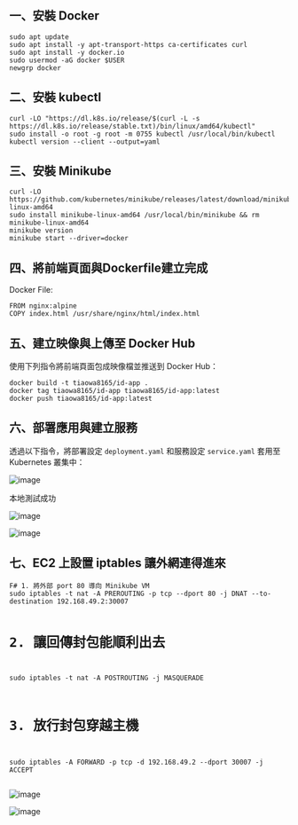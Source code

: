   <h2>一、安裝 Docker</h2>
  <pre><code>sudo apt update
sudo apt install -y apt-transport-https ca-certificates curl
sudo apt install -y docker.io
sudo usermod -aG docker $USER
newgrp docker
</code></pre>

  <h2>二、安裝 kubectl</h2>
  <pre><code>curl -LO "https://dl.k8s.io/release/$(curl -L -s https://dl.k8s.io/release/stable.txt)/bin/linux/amd64/kubectl"
sudo install -o root -g root -m 0755 kubectl /usr/local/bin/kubectl
kubectl version --client --output=yaml
</code></pre>

  <h2>三、安裝 Minikube</h2>
  <pre><code>curl -LO https://github.com/kubernetes/minikube/releases/latest/download/minikube-linux-amd64
sudo install minikube-linux-amd64 /usr/local/bin/minikube && rm minikube-linux-amd64
minikube version
minikube start --driver=docker
</code></pre>
<h2>四、將前端頁面與Dockerfile建立完成</h2>
<p>Docker File:</p>
  <pre><code>FROM nginx:alpine
COPY index.html /usr/share/nginx/html/index.html</code></pre>

<h2>五、建立映像與上傳至 Docker Hub</h2>
<p>使用下列指令將前端頁面包成映像檔並推送到 Docker Hub：</p>
<pre><code>docker build -t tiaowa8165/id-app .
docker tag tiaowa8165/id-app tiaowa8165/id-app:latest
docker push tiaowa8165/id-app:latest</code></pre>

<h2>六、部署應用與建立服務</h2>
<p>透過以下指令，將部署設定 <code>deployment.yaml</code> 和服務設定 <code>service.yaml</code> 套用至 Kubernetes 叢集中：</p>

![image](https://github.com/user-attachments/assets/b91c4543-acbc-4723-bd09-830c3a35372b)

<p>本地測試成功</p>

![image](https://github.com/user-attachments/assets/99b67bbf-8745-4375-bb4e-769388647085)

![image](https://github.com/user-attachments/assets/6d3bf552-0ad2-4875-8c2a-6a2c4c166bcb)

<h2>七、EC2 上設置 iptables 讓外網連得進來</h2>
 <pre><code>F# 1. 將外部 port 80 導向 Minikube VM
sudo iptables -t nat -A PREROUTING -p tcp --dport 80 -j DNAT --to-destination 192.168.49.2:30007

# 2. 讓回傳封包能順利出去
sudo iptables -t nat -A POSTROUTING -j MASQUERADE

# 3. 放行封包穿越主機
sudo iptables -A FORWARD -p tcp -d 192.168.49.2 --dport 30007 -j ACCEPT</code></pre>

![image](https://github.com/user-attachments/assets/e1b9bae9-22c9-4c69-b8e9-8bb451dac4c3)

![image](https://github.com/user-attachments/assets/261d23f1-05d3-4b36-bccd-8a0c2fba0f03)
